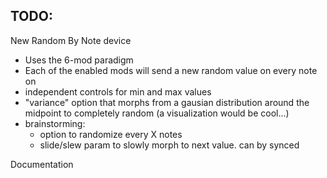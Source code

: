 ## TODO:
New Random By Note device
* Uses the 6-mod paradigm
* Each of the enabled mods will send a new random value on every note on
* independent controls for min and max values
* "variance" option that morphs from a gausian distribution around the midpoint to completely random (a visualization would be cool...)
* brainstorming:
  * option to randomize every X notes
  * slide/slew param to slowly morph to next value. can by synced

Documentation

